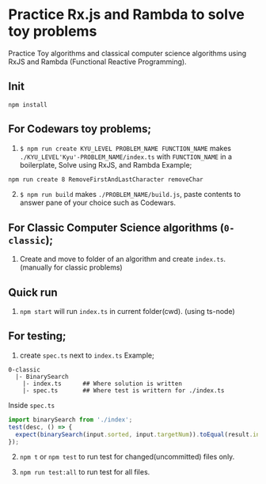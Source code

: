 # Practice Rx.js and Rambda to solve toy problems 
Practice Toy algorithms and classical computer science algorithms using RxJS and Rambda (Functional Reactive Programming).

## Init
`npm install`

## For Codewars toy problems;
1) `$ npm run create KYU_LEVEL PROBLEM_NAME FUNCTION_NAME` makes `./KYU_LEVEL'Kyu'-PROBLEM_NAME/index.ts` with `FUNCTION_NAME` in a boilerplate, Solve using RxJS, and Rambda
Example;
```bash
npm run create 8 RemoveFirstAndLastCharacter removeChar
```
2) `$ npm run build` makes `./PROBLEM_NAME/build.js`, paste contents to answer pane of your choice such as Codewars.

## For Classic Computer Science algorithms (`0-classic`);
1) Create and move to folder of an algorithm and create `index.ts`. (manually for classic problems)

## Quick run
1) `npm start` will run `index.ts` in current folder(cwd). (using ts-node)

## For testing;
1) create `spec.ts` next to `index.ts`
Example;
```
0-classic
  |- BinarySearch
    |- index.ts      ## Where solution is written
    |- spec.ts       ## Where test is writtern for ./index.ts
```
Inside `spec.ts`
```ts
import binarySearch from './index';
test(desc, () => {
  expect(binarySearch(input.sorted, input.targetNum)).toEqual(result.index)
});
```

2) `npm t` or `npm test` to run test for changed(uncommitted) files only. 

3) `npm run test:all` to run test for all files.








